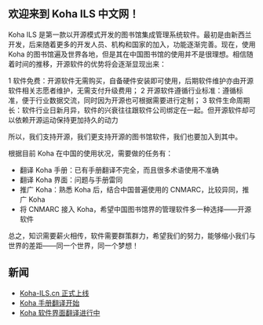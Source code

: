 ## 欢迎来到 Koha ILS 中文网！

Koha ILS 是第一款以开源模式开发的图书馆集成管理系统软件。最初是由新西兰开发，后来随着更多的开发人员、机构和国家的加入，功能逐渐完善。现在，使用 Koha 的图书馆遍及世界各地，但是其在中国图书馆的使用并不是很理想。相信随着时间的推移，开源软件的优势将会逐渐显现出来：

1 软件免费：开源软件无需购买，自备硬件安装即可使用，后期软件维护亦由开源软件相关志愿者维护，无需支付升级费用；
2 开源软件遵循行业标准：遵循标准，便于行业数据交流，同时因为开源也可根据需要进行定制；
3 软件生命周期长：软件行业日新月异，软件的兴衰往往跟软件公司绑定在一起。但开源软件却可以依赖开源运动保持更加持久的动力

所以，我们支持开源，我们更支持开源的图书馆软件，我们也要加入到其中。

根据目前 Koha 在中国的使用状况，需要做的任务有：

- 翻译 Koha 手册：已有手册翻译不完全，而且很多术语使用不准确
- 翻译 Koha 界面：问题与手册雷同
- 推广 Koha：熟悉 Koha 后，结合中国普遍使用的 CNMARC，比较异同，推广 Koha
- 将 CNMARC 接入 Koha，希望中国图书馆界的管理软件多一种选择——开源软件

总之，知识需要薪火相传，软件需要群策群力，希望我们的努力，能够缩小我们与世界的差距——同一个世界，同一个梦想！

## 新闻

- [Koha-ILS.cn 正式上线](/blogs/koha-ils_cn_is_comming)
- [Koha 手册翻译开始](/blogs/koha_manual_translating)
- [Koha 软件界面翻译进行中](/blogs/koha_translating)
